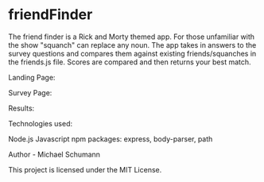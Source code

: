 # friendFinder

The friend finder is a Rick and Morty themed app. For those unfamiliar with the show "squanch" can replace any noun. The app takes in answers to the survey questions and compares them against existing friends/squanches in the friends.js file. Scores are compared and then returns your best match.

Landing Page:



Survey Page:



Results:



Technologies used:

Node.js
Javascript
npm packages: express, body-parser, path

Author - Michael Schumann

This project is licensed under the MIT License.

